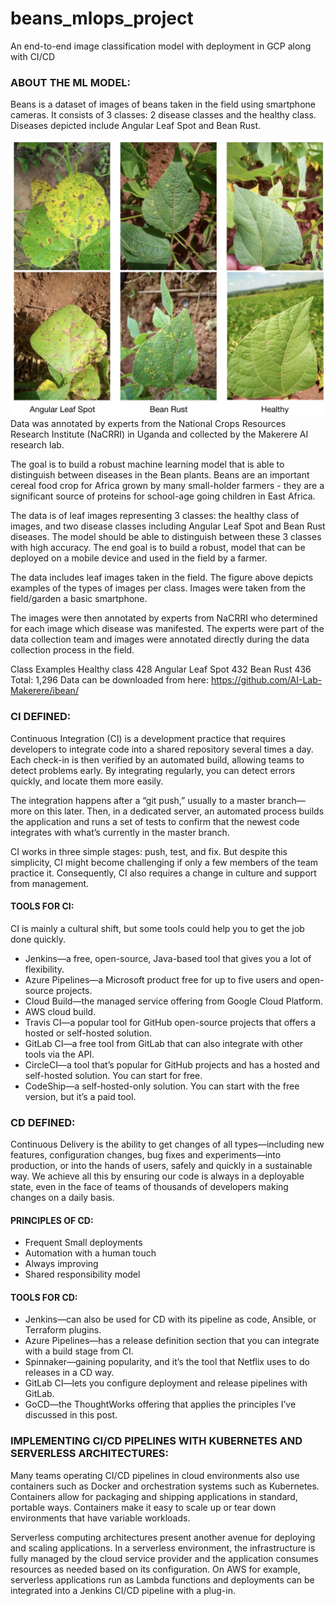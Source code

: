 # beans_mlops_project
An end-to-end image classification model with deployment in GCP along with CI/CD

### ABOUT THE ML MODEL:
Beans is a dataset of images of beans taken in the field using smartphone cameras. It consists of 3 classes: 2 disease classes and the healthy class. Diseases depicted include Angular Leaf Spot and Bean Rust. 

![alt text](https://github.com/AI-Lab-Makerere/ibean/blob/master/bean-example-data.png)
Data was annotated by experts from the National Crops Resources Research Institute (NaCRRI) in Uganda and collected by the Makerere AI research lab.

The goal is to build a robust machine learning model that is able to distinguish between diseases in the Bean plants. Beans are an important cereal food crop for Africa grown by many small-holder farmers - they are a significant source of proteins for school-age going children in East Africa.

The data is of leaf images representing 3 classes: the healthy class of images, and two disease classes including Angular Leaf Spot and Bean Rust diseases. The model should be able to distinguish between these 3 classes with high accuracy. The end goal is to build a robust, model that can be deployed on a mobile device and used in the field by a farmer.

The data includes leaf images taken in the field. The figure above depicts examples of the types of images per class. Images were taken from the field/garden a basic smartphone.

The images were then annotated by experts from NaCRRI who determined for each image which disease was manifested. The experts were part of the data collection team and images were annotated directly during the data collection process in the field.

Class	            Examples
Healthy class	        428
Angular Leaf Spot	    432
Bean Rust	            436
Total:	              1,296
Data can be downloaded from here: https://github.com/AI-Lab-Makerere/ibean/

### CI DEFINED:
Continuous Integration (CI) is a development practice that requires developers to integrate code into a shared repository several times a day. Each check-in is then verified by an automated build, allowing teams to detect problems early. By integrating regularly, you can detect errors quickly, and locate them more easily.

The integration happens after a “git push,” usually to a master branch—more on this later. Then, in a dedicated server, an automated process builds the application and runs a set of tests to confirm that the newest code integrates with what’s currently in the master branch.

CI works in three simple stages: push, test, and fix. But despite this simplicity, CI might become challenging if only a few members of the team practice it. Consequently, CI also requires a change in culture and support from management.

#### TOOLS FOR CI:
CI is mainly a cultural shift, but some tools could help you to get the job done quickly.
* Jenkins—a free, open-source, Java-based tool that gives you a lot of flexibility.
* Azure Pipelines—a Microsoft product free for up to five users and open-source projects.
* Cloud Build—the managed service offering from Google Cloud Platform.
* AWS cloud build.
* Travis CI—a popular tool for GitHub open-source projects that offers a hosted or self-hosted solution.
* GitLab CI—a free tool from GitLab that can also integrate with other tools via the API.
* CircleCI—a tool that’s popular for GitHub projects and has a hosted and self-hosted solution. You can start for free.
* CodeShip—a self-hosted-only solution. You can start with the free version, but it’s a paid tool.

### CD DEFINED:
Continuous Delivery is the ability to get changes of all types—including new features, configuration changes, bug fixes and experiments—into production, or into the hands of users, safely and quickly in a sustainable way. We achieve all this by ensuring our code is always in a deployable state, even in the face of teams of thousands of developers making changes on a daily basis.

#### PRINCIPLES OF CD:
* Frequent Small deployments
* Automation with a human touch
* Always improving
* Shared responsibility model

#### TOOLS FOR CD:
* Jenkins—can also be used for CD with its pipeline as code, Ansible, or Terraform plugins.
* Azure Pipelines—has a release definition section that you can integrate with a build stage from CI.
* Spinnaker—gaining popularity, and it’s the tool that Netflix uses to do releases in a CD way.
* GitLab CI—lets you configure deployment and release pipelines with GitLab.
* GoCD—the ThoughtWorks offering that applies the principles I’ve discussed in this post.


### IMPLEMENTING CI/CD PIPELINES WITH KUBERNETES AND SERVERLESS ARCHITECTURES:
Many teams operating CI/CD pipelines in cloud environments also use containers such as Docker and orchestration systems such as Kubernetes. Containers allow for packaging and shipping applications in standard, portable ways. Containers make it easy to scale up or tear down environments that have variable workloads.

Serverless computing architectures present another avenue for deploying and scaling applications. In a serverless environment, the infrastructure is fully managed by the cloud service provider and the application consumes resources as needed based on its configuration. On AWS for example, serverless applications run as Lambda functions and deployments can be integrated into a Jenkins CI/CD pipeline with a plug-in. 
